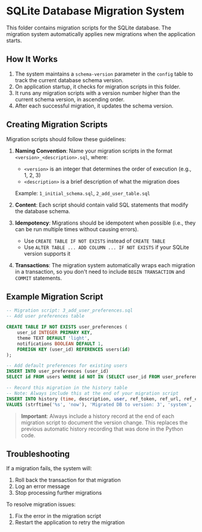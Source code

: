# SQLite Database Migration System

This folder contains migration scripts for the SQLite database. The migration system automatically applies new migrations when the application starts.

## How It Works

1. The system maintains a `schema-version` parameter in the `config` table to track the current database schema version.
2. On application startup, it checks for migration scripts in this folder.
3. It runs any migration scripts with a version number higher than the current schema version, in ascending order.
4. After each successful migration, it updates the schema version.

## Creating Migration Scripts

Migration scripts should follow these guidelines:

1. **Naming Convention**: Name your migration scripts in the format `<version>_<description>.sql`, where:
   - `<version>` is an integer that determines the order of execution (e.g., 1, 2, 3)
   - `<description>` is a brief description of what the migration does

   Example: `1_initial_schema.sql`, `2_add_user_table.sql`

2. **Content**: Each script should contain valid SQL statements that modify the database schema.

3. **Idempotency**: Migrations should be idempotent when possible (i.e., they can be run multiple times without causing errors).
   - Use `CREATE TABLE IF NOT EXISTS` instead of `CREATE TABLE`
   - Use `ALTER TABLE ... ADD COLUMN ... IF NOT EXISTS` if your SQLite version supports it

4. **Transactions**: The migration system automatically wraps each migration in a transaction, so you don't need to include `BEGIN TRANSACTION` and `COMMIT` statements.

## Example Migration Script

```sql
-- Migration script: 3_add_user_preferences.sql
-- Add user preferences table

CREATE TABLE IF NOT EXISTS user_preferences (
    user_id INTEGER PRIMARY KEY,
    theme TEXT DEFAULT 'light',
    notifications BOOLEAN DEFAULT 1,
    FOREIGN KEY (user_id) REFERENCES users(id)
);

-- Add default preferences for existing users
INSERT INTO user_preferences (user_id)
SELECT id FROM users WHERE id NOT IN (SELECT user_id FROM user_preferences);

-- Record this migration in the history table
-- Note: Always include this at the end of your migration script
INSERT INTO history (time, description, user, ref_token, ref_url, ref_category) 
VALUES (strftime('%s', 'now'), 'Migrated DB to version: 3', 'system', '', '', '');
```

> **Important**: Always include a history record at the end of each migration script to document the version change. This replaces the previous automatic history recording that was done in the Python code.

## Troubleshooting

If a migration fails, the system will:
1. Roll back the transaction for that migration
2. Log an error message
3. Stop processing further migrations

To resolve migration issues:
1. Fix the error in the migration script
2. Restart the application to retry the migration
